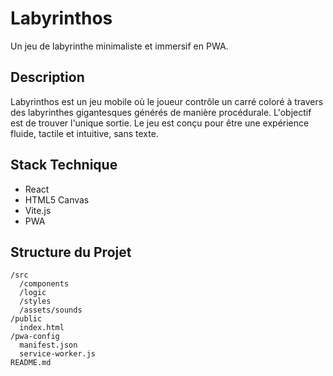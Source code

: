 # Labyrinthos

Un jeu de labyrinthe minimaliste et immersif en PWA.

## Description

Labyrinthos est un jeu mobile où le joueur contrôle un carré coloré à travers des labyrinthes gigantesques générés de manière procédurale. L'objectif est de trouver l'unique sortie. Le jeu est conçu pour être une expérience fluide, tactile et intuitive, sans texte.

## Stack Technique

*   React
*   HTML5 Canvas
*   Vite.js
*   PWA

## Structure du Projet

```
/src
  /components
  /logic
  /styles
  /assets/sounds
/public
  index.html
/pwa-config
  manifest.json
  service-worker.js
README.md
```
